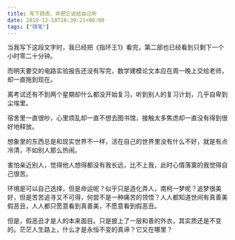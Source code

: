 ```yaml
---
title: 写下顾虑，并把它说给自己听
date: 2019-12-18T16:39:21+08:00
tags: ["随笔"]
---
```


当我写下这段文字时，我已经把《指环王1》看完，第二部也已经看到只剩下一个小时零二十分钟。

而明天要交的电路实验报告还没有写完，数学建模论文本应在周一晚上交给老师，却一直拖到现在。

离考试还有不到两个星期却什么都没开始复习，听到别人的复习计划，几乎自卑到尘埃里。

宿舍里一直很吵，心里烦乱却一直不想去图书馆，接触太多焦虑却一直没有得到很好地释放。

想象里的东西总是和现实世界不一样，活在自己的世界里没有什么不好，就是有点冷清，不如别人那么热闹。

害怕亲近别人，觉得他人想得都没有我长远，比不上我，此时心情落寞的我觉得自己很苦。

环境是可以自己选择，但是命运呢？似乎只是造化弄人，南柯一梦呢？追梦很美好，但是苦苦追寻又不可得，何尝不是一种痛苦的领悟？人人都知道世间有真善美假恶丑，人人都只愿意看到真善美，不愿意看到假恶丑。

但是，假恶丑才是人的本来面目。只是披上了一层和善的外衣，其实质还是不变的。茫茫人生路上，什么才是永恒不变的真谛？它又在哪里？

